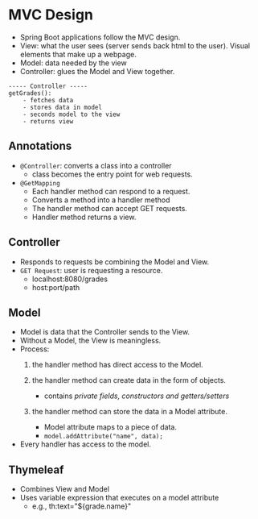 # MVC Design

- Spring Boot applications follow the MVC design.
- View: what the user sees (server sends back html to the user). Visual elements that make up a webpage.
- Model: data needed by the view
- Controller: glues the Model and View together.

```
----- Controller -----
getGrades():
    - fetches data
    - stores data in model
    - seconds model to the view
    - returns view
```

## Annotations

- `@Controller`: converts a class into a controller
  - class becomes the entry point for web requests.
- `@GetMapping`
  - Each handler method can respond to a request.
  - Converts a method into a handler method
  - The handler method can accept GET requests.
  - Handler method returns a view.

## Controller

- Responds to requests be combining the Model and View.
- `GET Request`: user is requesting a resource.
  - localhost:8080/grades
  - host:port/path

## Model

- Model is data that the Controller sends to the View.
- Without a Model, the View is meaningless.
- Process:
  1. the handler method has direct access to the Model.
  2. the handler method can create data in the form of objects.


      - contains *private fields, constructors and getters/setters*
  3. the handler method can store the data in a Model attribute.


      - Model attribute maps to a piece of data.
      - `model.addAttribute("name", data);`
- Every handler has access to the model.

## Thymeleaf

- Combines View and Model
- Uses variable expression that executes on a model attribute
  - e.g., th:text="${grade.name}"
